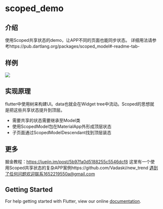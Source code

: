 # scoped_demo
## 介绍
使用Scoped共享状态的demo，让APP不同的页面也能同步状态。
详细用法请参考https://pub.dartlang.org/packages/scoped_model#-readme-tab-
## 样例
![](https://user-gold-cdn.xitu.io/2018/9/11/165c864da39b5296?w=362&h=640&f=gif&s=270132)
## 实现原理
flutter中使用树来构建UI。data也就会在Widget tree中流动。Scoped的思想就是把这些共享状态提升到顶层。
- 需要共享的状态需要继承至Model类
- 使用ScopedModel<MyModel>包在MaterialApp外形成顶层状态
- 子页面通过ScopedModelDescendant<MyModel>找到顶层装态
## 更多
掘金教程：https://juejin.im/post/5b97fa0d5188255c5546dcf8
这里有一个使用Scoped共享状态的复杂APP案例https://github.com/Vadaski/new_trend
遇到了任何问题欢迎联系1652219550a@gmail.com
## Getting Started

For help getting started with Flutter, view our online
[documentation](https://flutter.io/).
